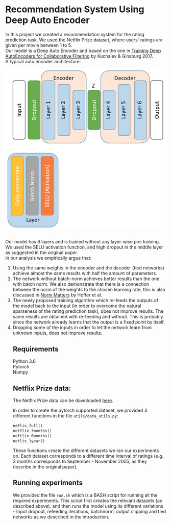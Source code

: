 # Recommendation System Using Deep Auto Encoder
In this project we created a recommendation system for the rating prediction task. We used the Netflix Prize dataset, where users' ratings are given per movie between 1 to 5. </br>
Our model is a Deep Auto Encoder and based on the one in [Training Deep AutoEncoders for Collaborative Filtering](https://arxiv.org/abs/1708.01715) by Kuchaiev & Ginsburg 2017. </br>
A typical auto encoder architecture:

<p align="center">
<img align="center" src="ModelArch.png" alt="Typical auto encoder architecure">
</p>

</br>
Our model has 6 layers and is trained without any layer-wise pre-training. We used the SELU activation function, and high dropout in the middle layer as suggested in the original paper. </br>
In our analysis we empirically argue that: </br> 
<p>
<ol>
<li>Using the same weights in the encoder and the decoder (tied networks) achieve almost the same results with half the amount of parameters.</li>
<li>The network without batch-norm achieves better results than the one with batch norm.  We also demonstrate that there is a connection between the norm of the weights to the chosen learning rate, this is also discussed in <a href="https://arxiv.org/abs/1803.01814">Norm Matters</a> by Hoffer et al.</li>
<li>The newly proposed training algorithm which re-feeds the outputs of the model back to the input (in order to overcome the natural sparseness of the rating prediction task), does not improve results. The same results are obtained with re-feeding and without. This is probably since the network already learns that the output is a fixed point by itself.</li>
<li>Dropping some of the inputs in order to let the network learn from unknown inputs, does not improve results.</li>
</li>
</p>

## Requirements
Python 3.6 </br>
Pytorch </br>
Numpy </br>

## Netflix Prize data:
The Netflix Prize data can be downloaded [here]('ModelArch.png').

In order to create the pytorch supported dataset, we provided 4 different functions in the file `utils/data_utils.py`:
```
neflix_full()
netflix_3months()
neftlix_6months()
netlix_1year()
```
These functions create the different datasets we ran our experiments on. Each dataset corresponds to a different time interval of ratings (e.g. 3 months corresponds to September - November 2005, as they describe in the original paper).

## Running experiments
We provided the file `run.sh` which is a BASH script for running all the required experiments. This script first creates the relevant datasets (as described above), and then runs the model using its different variations - Input dropout, refeeding iterations, batchnorm, output clipping and tied networks as we described in the introduction.
